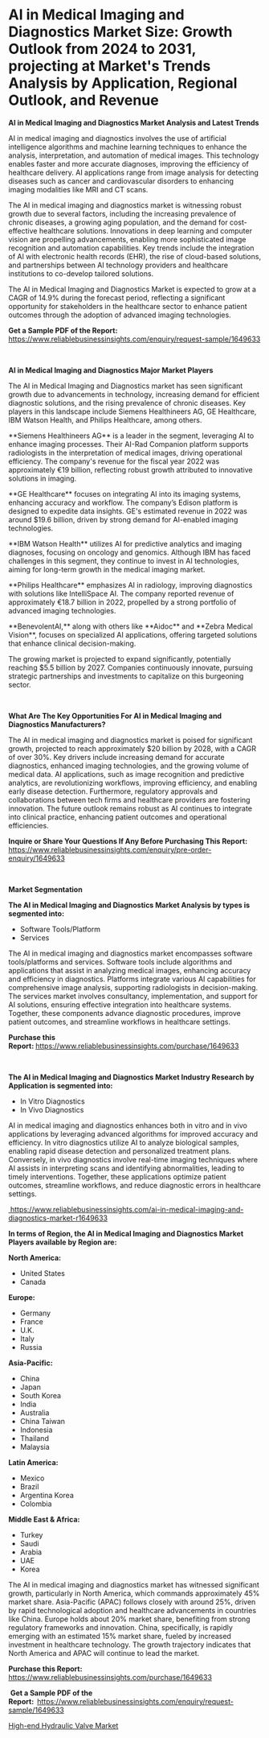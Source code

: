 <p><h1>AI in Medical Imaging and Diagnostics Market Size: Growth Outlook from 2024 to 2031, projecting at Market's Trends Analysis by Application, Regional Outlook, and Revenue</h1></p><p><strong>AI in Medical Imaging and Diagnostics Market Analysis and Latest Trends</strong></p>
<p><p>AI in medical imaging and diagnostics involves the use of artificial intelligence algorithms and machine learning techniques to enhance the analysis, interpretation, and automation of medical images. This technology enables faster and more accurate diagnoses, improving the efficiency of healthcare delivery. AI applications range from image analysis for detecting diseases such as cancer and cardiovascular disorders to enhancing imaging modalities like MRI and CT scans.</p><p>The AI in medical imaging and diagnostics market is witnessing robust growth due to several factors, including the increasing prevalence of chronic diseases, a growing aging population, and the demand for cost-effective healthcare solutions. Innovations in deep learning and computer vision are propelling advancements, enabling more sophisticated image recognition and automation capabilities. Key trends include the integration of AI with electronic health records (EHR), the rise of cloud-based solutions, and partnerships between AI technology providers and healthcare institutions to co-develop tailored solutions.</p><p>The AI in Medical Imaging and Diagnostics Market is expected to grow at a CAGR of 14.9% during the forecast period, reflecting a significant opportunity for stakeholders in the healthcare sector to enhance patient outcomes through the adoption of advanced imaging technologies.</p></p>
<p><strong>Get a Sample PDF of the Report:&nbsp;</strong> <a href="https://www.reliablebusinessinsights.com/enquiry/request-sample/1649633?utm_campaign=1950&utm_medium=2&utm_source=Github&utm_content=ia&utm_term=29122024&utm_id=ai-in-medical-imaging-and-diagnostics">https://www.reliablebusinessinsights.com/enquiry/request-sample/1649633</a></p>
<p>&nbsp;</p>
<p><strong>AI in Medical Imaging and Diagnostics Major Market Players</strong></p>
<p><p>The AI in Medical Imaging and Diagnostics market has seen significant growth due to advancements in technology, increasing demand for efficient diagnostic solutions, and the rising prevalence of chronic diseases. Key players in this landscape include Siemens Healthineers AG, GE Healthcare, IBM Watson Health, and Philips Healthcare, among others.</p><p>**Siemens Healthineers AG** is a leader in the segment, leveraging AI to enhance imaging processes. Their AI-Rad Companion platform supports radiologists in the interpretation of medical images, driving operational efficiency. The company's revenue for the fiscal year 2022 was approximately €19 billion, reflecting robust growth attributed to innovative solutions in imaging.</p><p>**GE Healthcare** focuses on integrating AI into its imaging systems, enhancing accuracy and workflow. The company’s Edison platform is designed to expedite data insights. GE's estimated revenue in 2022 was around $19.6 billion, driven by strong demand for AI-enabled imaging technologies.</p><p>**IBM Watson Health** utilizes AI for predictive analytics and imaging diagnoses, focusing on oncology and genomics. Although IBM has faced challenges in this segment, they continue to invest in AI technologies, aiming for long-term growth in the medical imaging market.</p><p>**Philips Healthcare** emphasizes AI in radiology, improving diagnostics with solutions like IntelliSpace AI. The company reported revenue of approximately €18.7 billion in 2022, propelled by a strong portfolio of advanced imaging technologies.</p><p>**BenevolentAI,** along with others like **Aidoc** and **Zebra Medical Vision**, focuses on specialized AI applications, offering targeted solutions that enhance clinical decision-making.</p><p>The growing market is projected to expand significantly, potentially reaching $5.5 billion by 2027. Companies continuously innovate, pursuing strategic partnerships and investments to capitalize on this burgeoning sector.</p></p>
<p>&nbsp;</p>
<p><strong>What Are The Key Opportunities For AI in Medical Imaging and Diagnostics Manufacturers?</strong></p>
<p><p>The AI in medical imaging and diagnostics market is poised for significant growth, projected to reach approximately $20 billion by 2028, with a CAGR of over 30%. Key drivers include increasing demand for accurate diagnostics, enhanced imaging technologies, and the growing volume of medical data. AI applications, such as image recognition and predictive analytics, are revolutionizing workflows, improving efficiency, and enabling early disease detection. Furthermore, regulatory approvals and collaborations between tech firms and healthcare providers are fostering innovation. The future outlook remains robust as AI continues to integrate into clinical practice, enhancing patient outcomes and operational efficiencies.</p></p>
<p><strong>Inquire or Share Your Questions If Any Before Purchasing This Report:</strong> <a href="https://www.reliablebusinessinsights.com/enquiry/pre-order-enquiry/1649633?utm_campaign=1950&utm_medium=2&utm_source=Github&utm_content=ia&utm_term=29122024&utm_id=ai-in-medical-imaging-and-diagnostics">https://www.reliablebusinessinsights.com/enquiry/pre-order-enquiry/1649633</a></p>
<p>&nbsp;</p>
<p><strong>Market Segmentation</strong></p>
<p><strong>The AI in Medical Imaging and Diagnostics Market Analysis by types is segmented into:</strong></p>
<p><ul><li>Software Tools/Platform</li><li>Services</li></ul></p>
<p><p>The AI in medical imaging and diagnostics market encompasses software tools/platforms and services. Software tools include algorithms and applications that assist in analyzing medical images, enhancing accuracy and efficiency in diagnostics. Platforms integrate various AI capabilities for comprehensive image analysis, supporting radiologists in decision-making. The services market involves consultancy, implementation, and support for AI solutions, ensuring effective integration into healthcare systems. Together, these components advance diagnostic procedures, improve patient outcomes, and streamline workflows in healthcare settings.</p></p>
<p><strong>Purchase this Report:&nbsp;</strong><a href="https://www.reliablebusinessinsights.com/purchase/1649633?utm_campaign=1950&utm_medium=2&utm_source=Github&utm_content=ia&utm_term=29122024&utm_id=ai-in-medical-imaging-and-diagnostics">https://www.reliablebusinessinsights.com/purchase/1649633</a></p>
<p>&nbsp;</p>
<p><strong>The AI in Medical Imaging and Diagnostics Market Industry Research by Application is segmented into:</strong></p>
<p><ul><li>In Vitro Diagnostics</li><li>In Vivo Diagnostics</li></ul></p>
<p><p>AI in medical imaging and diagnostics enhances both in vitro and in vivo applications by leveraging advanced algorithms for improved accuracy and efficiency. In vitro diagnostics utilize AI to analyze biological samples, enabling rapid disease detection and personalized treatment plans. Conversely, in vivo diagnostics involve real-time imaging techniques where AI assists in interpreting scans and identifying abnormalities, leading to timely interventions. Together, these applications optimize patient outcomes, streamline workflows, and reduce diagnostic errors in healthcare settings.</p></p>
<p><a href="https://www.reliablebusinessinsights.com/ai-in-medical-imaging-and-diagnostics-market-r1649633?utm_campaign=1950&utm_medium=2&utm_source=Github&utm_content=ia&utm_term=29122024&utm_id=ai-in-medical-imaging-and-diagnostics">&nbsp;https://www.reliablebusinessinsights.com/ai-in-medical-imaging-and-diagnostics-market-r1649633</a></p>
<p><strong>In terms of Region, the AI in Medical Imaging and Diagnostics Market Players available by Region are:</strong></p>
<p>
    <p> <strong> North America: </strong>
        <ul>
            <li>United States</li>
            <li>Canada</li>
        </ul>
        </p> 
    <p> <strong> Europe: </strong>
        <ul>
            <li>Germany</li>
            <li>France</li>
            <li>U.K.</li>
            <li>Italy</li>
            <li>Russia</li>
        </ul>
        </p> 
    <p> <strong> Asia-Pacific: </strong>
        <ul>
            <li>China</li>
            <li>Japan</li>
            <li>South Korea</li>
            <li>India</li>
            <li>Australia</li>
            <li>China Taiwan</li>
            <li>Indonesia</li>
            <li>Thailand</li>
            <li>Malaysia</li>
        </ul>
        </p> 
    <p> <strong> Latin America: </strong>
        <ul>
            <li>Mexico</li>
            <li>Brazil</li>
            <li>Argentina Korea</li>
            <li>Colombia</li>
        </ul>
        </p> 
    <p> <strong> Middle East & Africa: </strong>
        <ul>
            <li>Turkey</li>
            <li>Saudi</li>
            <li>Arabia</li>
            <li>UAE</li>
            <li>Korea</li>
        </ul>
    </p>
    </p>
<p><p>The AI in medical imaging and diagnostics market has witnessed significant growth, particularly in North America, which commands approximately 45% market share. Asia-Pacific (APAC) follows closely with around 25%, driven by rapid technological adoption and healthcare advancements in countries like China. Europe holds about 20% market share, benefiting from strong regulatory frameworks and innovation. China, specifically, is rapidly emerging with an estimated 15% market share, fueled by increased investment in healthcare technology. The growth trajectory indicates that North America and APAC will continue to lead the market.</p></p>
<p><strong>Purchase this Report: </strong><a href="https://www.reliablebusinessinsights.com/purchase/1649633?utm_campaign=1950&utm_medium=2&utm_source=Github&utm_content=ia&utm_term=29122024&utm_id=ai-in-medical-imaging-and-diagnostics">https://www.reliablebusinessinsights.com/purchase/1649633</a></p>
<p>&nbsp;<strong>Get a Sample PDF of the Report:&nbsp;&nbsp;</strong><a href="https://www.reliablebusinessinsights.com/enquiry/request-sample/1649633?utm_campaign=1950&utm_medium=2&utm_source=Github&utm_content=ia&utm_term=29122024&utm_id=ai-in-medical-imaging-and-diagnostics">https://www.reliablebusinessinsights.com/enquiry/request-sample/1649633</a></p>
<p><strong></strong></p>
<p><p><a href="https://github.com/OlenFleming68/Market-Research-Report-List-1/blob/main/high-end-hydraulic-valve-market.md?utm_campaign=1950&utm_medium=2&utm_source=Github&utm_content=ia&utm_term=29122024&utm_id=ai-in-medical-imaging-and-diagnostics">High-end Hydraulic Valve Market</a></p></p>